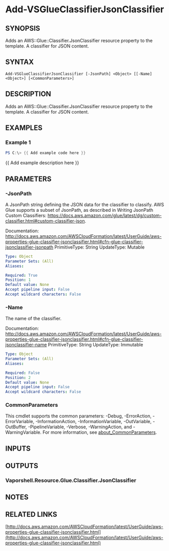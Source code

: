 # Add-VSGlueClassifierJsonClassifier

## SYNOPSIS
Adds an AWS::Glue::Classifier.JsonClassifier resource property to the template.
A classifier for JSON content.

## SYNTAX

```
Add-VSGlueClassifierJsonClassifier [-JsonPath] <Object> [[-Name] <Object>] [<CommonParameters>]
```

## DESCRIPTION
Adds an AWS::Glue::Classifier.JsonClassifier resource property to the template.
A classifier for JSON content.

## EXAMPLES

### Example 1
```powershell
PS C:\> {{ Add example code here }}
```

{{ Add example description here }}

## PARAMETERS

### -JsonPath
A JsonPath string defining the JSON data for the classifier to classify.
AWS Glue supports a subset of JsonPath, as described in Writing JsonPath Custom Classifiers: https://docs.aws.amazon.com/glue/latest/dg/custom-classifier.html#custom-classifier-json.

Documentation: http://docs.aws.amazon.com/AWSCloudFormation/latest/UserGuide/aws-properties-glue-classifier-jsonclassifier.html#cfn-glue-classifier-jsonclassifier-jsonpath
PrimitiveType: String
UpdateType: Mutable

```yaml
Type: Object
Parameter Sets: (All)
Aliases:

Required: True
Position: 1
Default value: None
Accept pipeline input: False
Accept wildcard characters: False
```

### -Name
The name of the classifier.

Documentation: http://docs.aws.amazon.com/AWSCloudFormation/latest/UserGuide/aws-properties-glue-classifier-jsonclassifier.html#cfn-glue-classifier-jsonclassifier-name
PrimitiveType: String
UpdateType: Immutable

```yaml
Type: Object
Parameter Sets: (All)
Aliases:

Required: False
Position: 2
Default value: None
Accept pipeline input: False
Accept wildcard characters: False
```

### CommonParameters
This cmdlet supports the common parameters: -Debug, -ErrorAction, -ErrorVariable, -InformationAction, -InformationVariable, -OutVariable, -OutBuffer, -PipelineVariable, -Verbose, -WarningAction, and -WarningVariable. For more information, see [about_CommonParameters](http://go.microsoft.com/fwlink/?LinkID=113216).

## INPUTS

## OUTPUTS

### Vaporshell.Resource.Glue.Classifier.JsonClassifier
## NOTES

## RELATED LINKS

[http://docs.aws.amazon.com/AWSCloudFormation/latest/UserGuide/aws-properties-glue-classifier-jsonclassifier.html](http://docs.aws.amazon.com/AWSCloudFormation/latest/UserGuide/aws-properties-glue-classifier-jsonclassifier.html)

